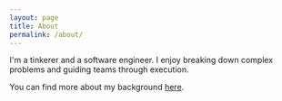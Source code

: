 ```yaml
---
layout: page
title: About
permalink: /about/
---
```


I'm a tinkerer and a software engineer. I enjoy breaking down complex problems and guiding teams through execution.

You can find more about my background [here](https://www.linkedin.com/in/franciscoavila/).
